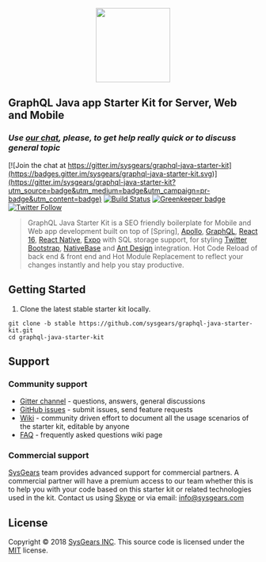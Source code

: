 <p align="center"><a href="#"><img width="150" src="https://rawgit.com/sysgears/apollo-universal-starter-kit/master/logo.svg"></a></p>

## GraphQL Java app Starter Kit for Server, Web and Mobile

### _Use [our chat](https://gitter.im/sysgears/graphql-java-starter-kit), please, to get help really quick or to discuss general topic_ ###

[![Join the chat at https://gitter.im/sysgears/graphql-java-starter-kit](https://badges.gitter.im/sysgears/graphql-java-starter-kit.svg)](https://gitter.im/sysgears/graphql-java-starter-kit?utm_source=badge&utm_medium=badge&utm_campaign=pr-badge&utm_content=badge)
[![Build Status](https://travis-ci.org/sysgears/graphql-java-starter-kit.svg?branch=master)](https://travis-ci.org/sysgears/graphql-java-starter-kit)
[![Greenkeeper badge](https://badges.greenkeeper.io/sysgears/graphql-java-starter-kit.svg)](https://greenkeeper.io/)
[![Twitter Follow](https://img.shields.io/twitter/follow/sysgears.svg?style=social)](https://twitter.com/sysgears)

> GraphQL Java Starter Kit is a SEO friendly boilerplate for Mobile and Web app development built on top
> of [Spring], [Apollo], [GraphQL], [React 16], [React Native], [Expo] with SQL storage support, for styling
> [Twitter Bootstrap], [NativeBase] and [Ant Design] integration. Hot Code Reload of back end & front end
> and Hot Module Replacement to reflect your changes instantly and help you stay productive.

## Getting Started

1. Clone the latest stable starter kit locally.

```
git clone -b stable https://github.com/sysgears/graphql-java-starter-kit.git
cd graphql-java-starter-kit
```

## Support

### Community support

* [Gitter channel] - questions, answers, general discussions
* [GitHub issues] - submit issues, send feature requests
* [Wiki] - community driven effort to document all the usage scenarios of the starter kit, editable by anyone
* [FAQ] - frequently asked questions wiki page

### Commercial support

[SysGears](https://sysgears.com) team provides advanced support for commercial partners. A commercial partner will have
a premium access to our team whether this is to help you with your code based on this starter kit or related
technologies used in the kit. Contact us using [Skype](http://hatscripts.com/addskype?sysgears) or via email:
[info@sysgears.com](mailto:info@sysgears.com)

## License

Copyright © 2018 [SysGears INC]. This source code is licensed under the [MIT] license.

[mit]: LICENSE
[apollo]: http://www.apollostack.com
[graphql]: http://graphql.org
[react 16]: https://facebook.github.io/react
[react hot loader v3]: https://github.com/gaearon/react-hot-loader
[twitter bootstrap]: http://getbootstrap.com
[nativebase]: https://nativebase.io
[ant design]: https://ant.design
[sysgears inc]: http://sysgears.com
[react native]: https://github.com/facebook/react-native
[expo]: https://expo.io
[gitter channel]: https://gitter.im/sysgears/graphql-java-starter-kit
[github issues]: https://github.com/sysgears/graphql-java-starter-kit/issues
[Wiki]: https://github.com/sysgears/graphql-java-starter-kit/wiki
[FAQ]: https://github.com/sysgears/graphql-java-starter-kit/wiki/Frequently-Asked-Questions
